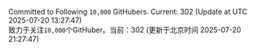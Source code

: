 Committed to Following `10,000` GitHubers. Current: <!-- FOLLOWING_COUNT -->302<!-- FOLLOWING_COUNT --> (Update at UTC <!-- LAST_UPDATED -->2025-07-20 13:27:47<!-- LAST_UPDATED -->)<br>
致力于关注`10,000`个GitHuber。当前：<!-- FOLLOWING_COUNT -->302<!-- FOLLOWING_COUNT --> (更新于北京时间 <!-- LAST_UPDATED_CST -->2025-07-20 21:27:47<!-- LAST_UPDATED_CST -->)
